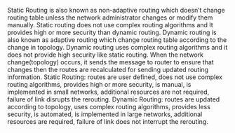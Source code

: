 Static Routing is also known as non-adaptive routing which doesn’t change routing table unless the network administrator changes or modify them manually. Static routing does not use complex routing algorithms and It provides high or more security than dynamic routing.
Dynamic routing is also known as adaptive routing which change routing table according to the change in topology. Dynamic routing uses complex routing algorithms and it does not provide high security like static routing. When the network change(topology) occurs, it sends the message to router to ensure that changes then the routes are recalculated for sending updated routing information.
Static Routing: routes are user defined, does not use complex routing algorithms, provides high or more security, is manual,  is implemented in small networks, additional resources are not required, failure of link disrupts the rerouting.
Dynamic Routing: routes are updated according to topology, uses complex routing algorithms, provides less security, is automated, is implemented in large networks, additional resources are required, failure of link does not interrupt the rerouting.